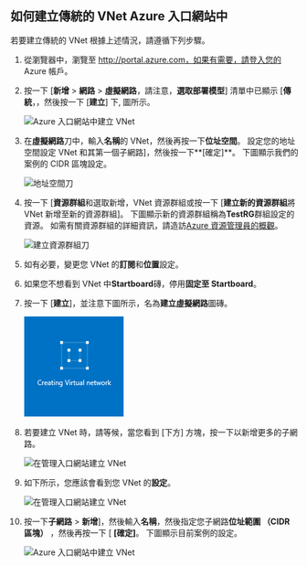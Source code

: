 ## <a name="how-to-create-a-classic-vnet-in-the-azure-portal"></a>如何建立傳統的 VNet Azure 入口網站中

若要建立傳統的 VNet 根據上述情況，請遵循下列步驟。

1. 從瀏覽器中，瀏覽至 http://portal.azure.com，如果有需要，請登入您的 Azure 帳戶。
2. 按一下 [**新增** > **網路** > **虛擬網路**，請注意，**選取部署模型**] 清單中已顯示 [**傳統**，，然後按一下 [**建立**] 下, 圖所示。

    ![Azure 入口網站中建立 VNet](./media/virtual-networks-create-vnet-classic-pportal-include/vnet-create-pportal-figure1.gif)

3. 在**虛擬網路**刀中，輸入**名稱**的 VNet，然後再按一下**位址空間**。 設定您的地址空間設定 VNet 和其第一個子網路]，然後按一下**[確定]**。 下圖顯示我們的案例的 CIDR 區塊設定。

    ![地址空間刀](./media/virtual-networks-create-vnet-classic-pportal-include/vnet-create-pportal-figure2.png)

4. 按一下 [**資源群組**和選取新增，VNet 資源群組或按一下 [**建立新的資源群組**將 VNet 新增至新的資源群組]。 下圖顯示新的資源群組稱為**TestRG**群組設定的資源。 如需有關資源群組的詳細資訊，請造訪[Azure 資源管理員的概觀](../articles/virtual-network/resource-group-overview.md#resource-groups)。

    ![建立資源群組刀](./media/virtual-networks-create-vnet-classic-pportal-include/vnet-create-pportal-figure3.png)

5. 如有必要，變更您 VNet 的**訂閱**和**位置**設定。 

6. 如果您不想看到 VNet 中**Startboard**磚，停用**固定至 Startboard**。 

7. 按一下 [**建立**]，並注意下圖所示，名為**建立虛擬網路**圖磚。

    ![在管理入口網站建立 VNet](./media/virtual-networks-create-vnet-classic-pportal-include/vnet-create-pportal-figure4.png)

8. 若要建立 VNet 時，請等候，當您看到 [下方] 方塊，按一下以新增更多的子網路。

    ![在管理入口網站建立 VNet](./media/virtual-networks-create-vnet-classic-pportal-include/vnet-create-pportal-figure5.png)

9. 如下所示，您應該會看到您 VNet 的**設定**。 

    ![在管理入口網站建立 VNet](./media/virtual-networks-create-vnet-classic-pportal-include/vnet-create-pportal-figure6.png)

10. 按一下**子網路** > **新增**]，然後輸入**名稱**，然後指定您子網路**位址範圍 （CIDR 區塊）** ，然後再按一下 [ **[確定]**。 下圖顯示目前案例的設定。

    ![Azure 入口網站中建立 VNet](./media/virtual-networks-create-vnet-classic-pportal-include/vnet-create-pportal-figure7.gif)